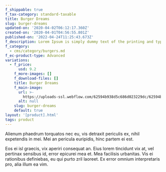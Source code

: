 ```yaml
---
f_shippable: true
f_tax-category: standard-taxable
title: Burger Dreams
slug: burger-dreams
updated-on: '2020-04-02T06:12:17.360Z'
created-on: '2020-04-01T04:56:55.801Z'
published-on: '2022-04-24T11:25:43.673Z'
f_description: Lorem Ipsum is simply dummy text of the printing and typesetting industry.
f_category:
  - cms/category/burgers.md
f_ec-product-type: Advanced
variations:
  - f_price:
      usd: 9.2
    f_more-images: []
    f_download-files: []
    title: Burger Dreams
    f_main-image:
      url: >-
        https://uploads-ssl.webflow.com/62594b938d5c686d023229dc/62594b938d5c68ba083229e7_Burger%2003.png
      alt: null
    slug: burger-dreams
    default: true
layout: '[product].html'
tags: product
---
```


Alienum phaedrum torquatos nec eu, vis detraxit periculis ex, nihil expetendis in mei. Mei an pericula euripidis, hinc partem ei est.

Eos ei isl graecis, vix aperiri consequat an. Eius lorem tincidunt vix at, vel pertinax sensibus id, error epicurei mea et. Mea facilisis urbanitas. Vis ei rationibus definiebas, eu qui purto zril laoreet. Ex error omnium interpretaris pro, alia illum ea vim.
